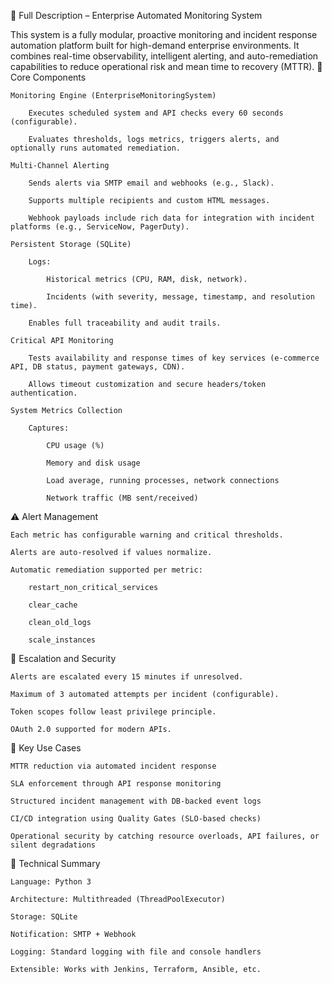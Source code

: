 🧠 Full Description – Enterprise Automated Monitoring System

This system is a fully modular, proactive monitoring and incident response automation platform built for high-demand enterprise environments. It combines real-time observability, intelligent alerting, and auto-remediation capabilities to reduce operational risk and mean time to recovery (MTTR).
🔧 Core Components

    Monitoring Engine (EnterpriseMonitoringSystem)

        Executes scheduled system and API checks every 60 seconds (configurable).

        Evaluates thresholds, logs metrics, triggers alerts, and optionally runs automated remediation.

    Multi-Channel Alerting

        Sends alerts via SMTP email and webhooks (e.g., Slack).

        Supports multiple recipients and custom HTML messages.

        Webhook payloads include rich data for integration with incident platforms (e.g., ServiceNow, PagerDuty).

    Persistent Storage (SQLite)

        Logs:

            Historical metrics (CPU, RAM, disk, network).

            Incidents (with severity, message, timestamp, and resolution time).

        Enables full traceability and audit trails.

    Critical API Monitoring

        Tests availability and response times of key services (e-commerce API, DB status, payment gateways, CDN).

        Allows timeout customization and secure headers/token authentication.

    System Metrics Collection

        Captures:

            CPU usage (%)

            Memory and disk usage

            Load average, running processes, network connections

            Network traffic (MB sent/received)

⚠️ Alert Management

    Each metric has configurable warning and critical thresholds.

    Alerts are auto-resolved if values normalize.

    Automatic remediation supported per metric:

        restart_non_critical_services

        clear_cache

        clean_old_logs

        scale_instances

🚨 Escalation and Security

    Alerts are escalated every 15 minutes if unresolved.

    Maximum of 3 automated attempts per incident (configurable).

    Token scopes follow least privilege principle.

    OAuth 2.0 supported for modern APIs.

🧪 Key Use Cases

    MTTR reduction via automated incident response

    SLA enforcement through API response monitoring

    Structured incident management with DB-backed event logs

    CI/CD integration using Quality Gates (SLO-based checks)

    Operational security by catching resource overloads, API failures, or silent degradations

🏁 Technical Summary

    Language: Python 3

    Architecture: Multithreaded (ThreadPoolExecutor)

    Storage: SQLite

    Notification: SMTP + Webhook

    Logging: Standard logging with file and console handlers

    Extensible: Works with Jenkins, Terraform, Ansible, etc.
